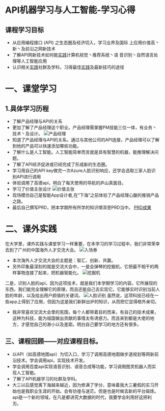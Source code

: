 # API机器学习与人工智能-学习心得
## 课程学习目标
*   从应用编程接口 (API) 之生态圈及经济切入，学习业界及国际 上应用价值高丶新丶及前沿之网新技术
*   了解API网新技术如何能[实践](http://e.nfu.edu.cn/mod/workshop/view.php?id=1252 "实践")计算机视觉丶推荐系统丶语 音识别丶自然语言处理等人工智能应用
*   认识相关[实践](http://e.nfu.edu.cn/mod/workshop/view.php?id=1252 "实践")社群及学科，习得最佳[实践](http://e.nfu.edu.cn/mod/workshop/view.php?id=1252 "实践")及最新技巧的途径
# 一、课堂学习
## 1.具体学习历程
*  了解产品经理与API的关系
* 更加了解了产品经理这个职业。产品经理需掌握PM技能三位一体，有业务丶技术丶及设计。
![产品经理](https://upload-images.jianshu.io/upload_images/9509530-165881f2baea91c1.png?imageMogr2/auto-orient/strip%7CimageView2/2/w/1240)
* 知道了产品经理与API的关系。通过与其他公司的API连接，产品经理可以了解到他的产品可以快速添加哪些功能。
* 了解什么是人工智能。人工智能简单而言就是具有智慧的机器，能推理解决问题。
* 了解了API经济促进或已经完成了形成新的生态圈。
* 学习用自己的API key做完一次Azure人脸识别响应，还学会选取三家人脸识别API进行调用
* 体验调用了高德api，明白了每天使用的导航的庐山真面目。
* 学习了价值主张设计
![价值主张](https://upload-images.jianshu.io/upload_images/9509530-b04fa9ceaec58ff2.png?imageMogr2/auto-orient/strip%7CimageView2/2/w/1240)
* 现场模仿自己是智能App设计者,在“下海”之前体验了产品经理心酸的推销产品之路。
* 最后自己撰写PRD，把本学期所有所学的知识增添至PRD当中。
[PRD成果](https://github.com/KIKINICE/museum)
# 二、课外实践
在大学里，课外实践与课堂学习一样重要，在本学习的学习过程中，我们非常荣幸去到了广州的中国海外人才交流大会。
![入场券](https://upload-images.jianshu.io/upload_images/9509530-da29e287c3aaf7b6.png?imageMogr2/auto-orient/strip%7CimageView2/2/w/1240)
* 本次海外人才交流大会的主题是：智汇、创新、共赢。
* 另外印象最深刻的就是交流大会中，一是会弹琴的挖掘机，它把最不相干的两样事物连接了起来，把机器智能化。
![挖掘机](https://upload-images.jianshu.io/upload_images/9509530-a26b1d920a3a4fff.png?imageMogr2/auto-orient/strip%7CimageView2/2/w/1240)

二是，识别人脸的api，因为这项技术，就是我们本学期学习的内容。它所展现的东西，我们能完全理解它的原理，而且还能自己去实现它。它能够实时识别当前人脸的年龄，以及给出用户颜值的关键词。
![人脸识别](https://upload-images.jianshu.io/upload_images/9509530-cbe7fa359d1020a6.png?imageMogr2/auto-orient/strip%7CimageView2/2/w/1240)
虽然说，这项科技已经在一些app上得到了应用，但因为这是我们新鲜出炉的知识，从而把它显得格外亲切。
* 我非常喜欢交流大会里的氛围，每个人都带着目的而来，有自己的技术成果，这种为科技，能为祖国做出贡献的事情太有诱惑力。而且来到都是大佬的地方，才感觉自己的渺小以及差距。明白自己要学习的地方还有很多。
## 三、课程回顾——对应课程目标。
-  以API（如高德地图api）为切入口，学习了调用高德地图做步道规划等网新前沿技术。学会调用api，实现技术开发。
- 学会调用百度api实现语音识别、语音合成等功能，学习调用图灵机器人而实现人工智能。
- 了解了API机器学习的社群及学科。
- 大三以后感觉离下海越来越近，因为修满了学分，意味着我大三暑假的实习开始也是我职业生涯的开始。会有彷徨与迷茫。但是也是时候去新的平台锻炼。api是一个新的领域，在凡是都讲究大数据的时代，我要学会利用好这把利刃。
